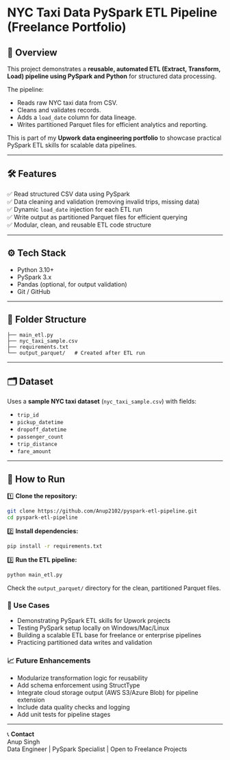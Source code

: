 
# NYC Taxi Data PySpark ETL Pipeline (Freelance Portfolio)

## 🚀 Overview

This project demonstrates a **reusable, automated ETL (Extract, Transform, Load) pipeline using PySpark and Python** for structured data processing.

The pipeline:
- Reads raw NYC taxi data from CSV.
- Cleans and validates records.
- Adds a `load_date` column for data lineage.
- Writes partitioned Parquet files for efficient analytics and reporting.

This is part of my **Upwork data engineering portfolio** to showcase practical PySpark ETL skills for scalable data pipelines.

---

## 🛠️ Features

✅ Read structured CSV data using PySpark  
✅ Data cleaning and validation (removing invalid trips, missing data)  
✅ Dynamic `load_date` injection for each ETL run  
✅ Write output as partitioned Parquet files for efficient querying  
✅ Modular, clean, and reusable ETL code structure

---

## ⚙️ Tech Stack

- Python 3.10+
- PySpark 3.x
- Pandas (optional, for output validation)
- Git / GitHub

---

## 📂 Folder Structure


```
├── main_etl.py
├── nyc_taxi_sample.csv
├── requirements.txt
└── output_parquet/   # Created after ETL run
```


---

## 🗂️ Dataset

Uses a **sample NYC taxi dataset** (`nyc_taxi_sample.csv`) with fields:
- `trip_id`
- `pickup_datetime`
- `dropoff_datetime`
- `passenger_count`
- `trip_distance`
- `fare_amount`

---

## 🚀 How to Run


1️⃣ **Clone the repository:**
```bash
git clone https://github.com/Anup2102/pyspark-etl-pipeline.git
cd pyspark-etl-pipeline
```

2️⃣ **Install dependencies:**
```bash
pip install -r requirements.txt
```

3️⃣ **Run the ETL pipeline:**
```bash
python main_etl.py
```

Check the `output_parquet/` directory for the clean, partitioned Parquet files.

### 🎯 Use Cases
- Demonstrating PySpark ETL skills for Upwork projects
- Testing PySpark setup locally on Windows/Mac/Linux
- Building a scalable ETL base for freelance or enterprise pipelines
- Practicing partitioned data writes and validation

### 📈 Future Enhancements
- Modularize transformation logic for reusability
- Add schema enforcement using StructType
- Integrate cloud storage output (AWS S3/Azure Blob) for pipeline extension
- Include data quality checks and logging
- Add unit tests for pipeline stages

---

📞 **Contact**  
Anup Singh  
Data Engineer | PySpark Specialist | Open to Freelance Projects
